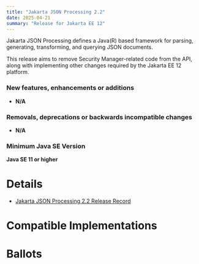 ```yaml
---
title: "Jakarta JSON Processing 2.2"
date: 2025-04-21
summary: "Release for Jakarta EE 12"
---
```

Jakarta JSON Processing defines a Java(R) based framework for parsing, generating, transforming, and
querying JSON documents.

This release aims to remove Security Manager-related code from the API, along with implementing other changes required by
the Jakarta EE 12 platform.

### New features, enhancements or additions
<!-- List here -->
* **N/A**

### Removals, deprecations or backwards incompatible changes
<!-- List here -->
* **N/A**

### Minimum Java SE Version
<!-- Specify the minimum required Java SE version for this specification -->
**Java SE 11 or higher**

# Details

* [Jakarta JSON Processing 2.2 Release Record](https://projects.eclipse.org/projects/ee4j.jsonp/releases/2.2)
<!--
* [Jakarta JSON Processing 2.2 Specification Document](./apidocs) (Javadoc is the specification document of this project)
* [Jakarta JSON Processing 2.2 Javadoc](./apidocs)
* [Jakarta JSON Processing 2.2 TCK](https://download.eclipse.org/jakartaee/jsonp/2.2/jakarta-jsonp-tck-2.2.0.zip)  ([sig](https://download.eclipse.org/jakartaee/jsonp/2.2/jakarta-jsonp-tck-2.2.0.zip.sig),  [sha](https://download.eclipse.org/jakartaee/jsonp/2.2/jakarta-jsonp-tck-2.2.0.zip.sha256),  [pub](https://jakarta.ee/specifications/jakartaee-spec-committee.pub))
* Maven coordinates
  * [jakarta.json:jakarta.json-api:jar:2.2.0](https://central.sonatype.com/artifact/jakarta.json/jakarta.json-api/2.2.0/jar)
* [Change Log](./changelog)
-->

# Compatible Implementations
<!--
* [Eclipse Parsson 1.2.0](https://github.com/eclipse-ee4j/parsson/releases/tag/1.2.0)
-->

# Ballots
<!--
## Release Review

The Release Review Specification Committee Ballot concluded successfully on YYYY-MM-DD with the following results.

The ballot was run on the [jakarta.ee-spec mailing list](https://www.eclipse.org/lists/jakarta.ee-spec/msgxxxx.html)

## Plan Review

The Specification Committee Ballot concluded successfully on YYYY-MM-01 with the following results.

| Representative                                 | Representative for: |  Vote   |
|------------------------------------------------|---------------------|---------|
| Kenji Kazumura                                 | Fujitsu             |         |
| Emily Jiang, Tom Watson                        | IBM                 |         |
| Ed Bratt, Dmitry Kornilov                      | Oracle              |         |
| Andrew Pielage, Petr Aubrecht                  | Payara              |         |
| David Blevins, Jean-Louis Monteiro             | Tomitribe           |         |
| Ivar Grimstad                                  | EE4J PMC            |         |
| Marcelo Ancelmo, Abraham Marin-Perez           | Participant Members |         |
| Werner Keil                                    | Committer Members   |         |
| Jun Qian                                       | Enterprise Members  |         |
| Zhai Luchao                                    | Enterprise Members  |         |
|                                                | **Total**           |         |

Non-binding Votes

| Representative                                 | Representative for: |  Vote   |
|------------------------------------------------|---------------------|---------|
| Angelo Rubini                                  | Community           |         |
| Michaal Redlich                                | Community           |         |
|                                                | **Total**           |         |

The ballot was run on the [jakarta.ee-spec mailing list](https://www.eclipse.org/lists/jakarta.ee-spec/msg03831.html)
-->
